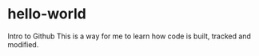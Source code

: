 # hello-world
Intro to Github
This is a way for me to learn how code is built, tracked and modified.
